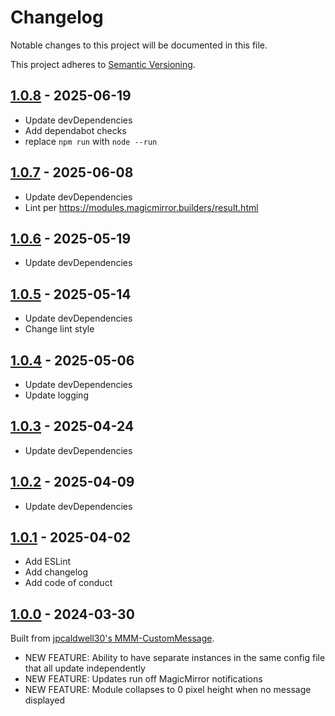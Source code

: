 # Changelog

Notable changes to this project will be documented in this file.

This project adheres to [Semantic Versioning](https://semver.org/spec/v2.0.0.html).

## [1.0.8](https://github.com/dathbe/MMM-CustomText/compare/1.0.7...v1.0.8) - 2025-06-19

- Update devDependencies
- Add dependabot checks
- replace `npm run` with `node --run`

## [1.0.7](https://github.com/dathbe/MMM-CustomText/compare/1.0.6...v1.0.7) - 2025-06-08

- Update devDependencies
- Lint per https://modules.magicmirror.builders/result.html

## [1.0.6](https://github.com/dathbe/MMM-CustomText/compare/1.0.5...v1.0.6) - 2025-05-19

- Update devDependencies

## [1.0.5](https://github.com/dathbe/MMM-CustomText/compare/1.0.4...v1.0.5) - 2025-05-14

- Update devDependencies
- Change lint style

## [1.0.4](https://github.com/dathbe/MMM-CustomText/compare/1.0.3...v1.0.4) - 2025-05-06

- Update devDependencies
- Update logging

## [1.0.3](https://github.com/dathbe/MMM-CustomText/compare/1.0.2...v1.0.3) - 2025-04-24

- Update devDependencies

## [1.0.2](https://github.com/dathbe/MMM-CustomText/compare/1.0.1...v1.0.2) - 2025-04-09

- Update devDependencies

## [1.0.1](https://github.com/dathbe/MMM-CustomText/compare/1.0.0...v1.0.1) - 2025-04-02

- Add ESLint
- Add changelog
- Add code of conduct

## [1.0.0](https://github.com/jpcaldwell30/MMM-CustomMessage/compare/master...dathbe:2.0.0) - 2024-03-30

Built from [jpcaldwell30's MMM-CustomMessage](https://github.com/jpcaldwell30/MMM-CustomMessage).

- NEW FEATURE: Ability to have separate instances in the same config file that all update independently
- NEW FEATURE: Updates run off MagicMirror notifications
- NEW FEATURE: Module collapses to 0 pixel height when no message displayed

